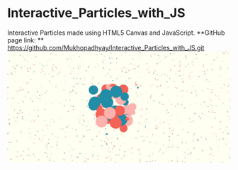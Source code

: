 # Interactive_Particles_with_JS
Interactive Particles made using HTML5 Canvas and JavaScript.
**GitHub page link: ** <https://github.com/Mukhopadhyay/Interactive_Particles_with_JS.git>
<img src="images/screenshot.jpg" title="screenshot">
